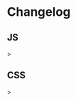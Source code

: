 # Changelog

## JS

<div id="changelog-js" 
     hx-get="changelog/js" 
     hx-trigger="load"
> ></div>

## CSS

<div id="changelog-css" 
     hx-get="changelog/css" 
     hx-trigger="load"
> ></div>
